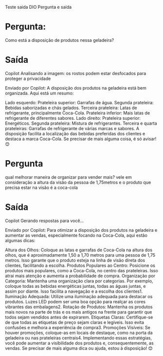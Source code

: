 Teste saida DIO
Pergunta e saída

# Pergunta:
Como está a disposição de produtos nessa geladeira?

# Saída
Copilot
Analisando a imagem: os rostos podem estar desfocados para proteger a privacidade

Enviado por Copilot:
A disposição dos produtos na geladeira está bem organizada. Aqui está um resumo:

Lado esquerdo:
Prateleira superior: Garrafas de água.
Segunda prateleira: Bebidas saborizadas e chás gelados.
Terceira prateleira: Latas de refrigerante, principalmente Coca-Cola.
Prateleira inferior: Mais latas de refrigerante de diferentes sabores.
Lado direito:
Prateleira superior: Energéticos.
Segunda prateleira: Mistura de refrigerantes.
Terceira e quarta prateleiras: Garrafas de refrigerante de várias marcas e sabores.
A disposição facilita a localização das bebidas preferidas dos clientes e destaca a marca Coca-Cola. Se precisar de mais alguma coisa, é só avisar! 😊

# Pergunta
qual melhorar maneira de organizar para vender mais?
vele em consideração a altura da visão da pessoa de 1,75metros e o produto que precisa estar na visão é a coca-cola

# Saída

Copilot
Gerando respostas para você…

Enviado por Copilot:
Para otimizar a disposição dos produtos na geladeira e aumentar as vendas, especialmente focando na Coca-Cola, aqui estão algumas dicas:

Altura dos Olhos: Coloque as latas e garrafas de Coca-Cola na altura dos olhos, que é aproximadamente 1,50 a 1,70 metros para uma pessoa de 1,75 metros. Isso garante que o produto esteja na linha de visão direta dos clientes, facilitando a escolha.
Produtos Populares ao Centro: Posicione os produtos mais populares, como a Coca-Cola, no centro das prateleiras. Isso atrai mais atenção e aumenta a probabilidade de compra.
Organização por Categoria: Mantenha uma organização clara por categorias. Por exemplo, coloque todas as bebidas energéticas juntas, todas as águas juntas, e assim por diante. Isso facilita a navegação e a escolha dos clientes1.
Iluminação Adequada: Utilize uma iluminação adequada para destacar os produtos. Luzes LED podem ser uma boa opção para realçar as cores vibrantes das embalagens2.
Rotação de Produtos: Mantenha os produtos mais novos na parte de trás e os mais antigos na frente para garantir que todos sejam vendidos antes de expirarem.
Etiquetas Claras: Certifique-se de que todas as etiquetas de preço sejam claras e legíveis. Isso evita confusões e melhora a experiência de compra3.
Promoções Visíveis: Se houver promoções, coloque-as em locais de destaque, como na porta da geladeira ou nas prateleiras centrais4.
Implementando essas estratégias, você pode aumentar a visibilidade dos produtos e, consequentemente, as vendas. Se precisar de mais alguma dica ou ajuda, estou à disposição! 😊
